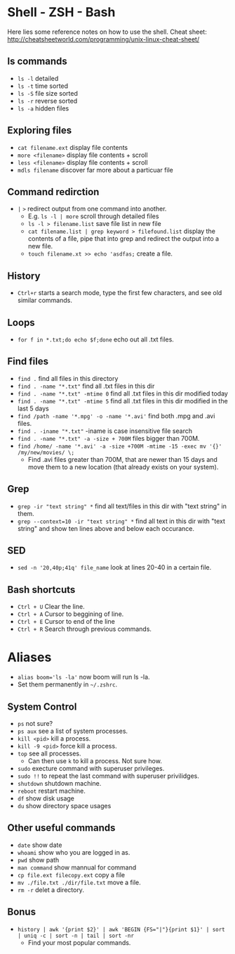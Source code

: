 # Shell - ZSH - Bash

Here lies some reference notes on how to use the shell.
Cheat sheet: http://cheatsheetworld.com/programming/unix-linux-cheat-sheet/

## ls commands

- `ls -l` detailed
- `ls -t` time sorted
- `ls -S` file size sorted
- `ls -r` reverse sorted
- `ls -a` hidden files

## Exploring files

- `cat filename.ext` display file contents
- `more <filename>` display file contents + scroll
- `less <filename>` display file contents + scroll
- `mdls filename` discover far more about a particuar file

## Command redirction

- `|` `>` redirect output from one command into another.
  - E.g. `ls -l | more` scroll through detailed files
  - `ls -l > filename.list` save file list in new file
  - `cat filename.list | grep keyword > filefound.list` display the contents of a file, pipe that into grep and redirect the output into a new file.
  - `touch filename.xt >> echo 'asdfas;` create a file.

## History

- `Ctrl+r` starts a search mode, type the first few characters, and see old similar commands.

## Loops

- `for f in *.txt;do echo $f;done` echo out all .txt files.

## Find files

- `find .` find all files in this directory
- `find . -name "*.txt"` find all .txt files in this dir
- `find . -name "*.txt" -mtime 0` find all .txt files in this dir modified today
- `find . -name "*.txt" -mtime 5` find all .txt files in this dir modified in the last 5 days
- `find /path -name '*.mpg' -o -name '*.avi'` find both .mpg and .avi files.
- `find . -iname "*.txt"` -iname is case insensitive file search
- `find . -name "*.txt" -a -size + 700M` files bigger than 700M.
- `find /home/ -name '*.avi' -a -size +700M -mtime -15 -exec mv '{}' /my/new/movies/ \;`
  - Find .avi files greater than 700M, that are newer than 15 days and move them to a new location (that already exists on your system).

## Grep

- `grep -ir "text string" *` find all text/files in this dir with "text string" in them.
- `grep --context=10 -ir "text string" *` find all text in this dir with "text string" and show ten lines above and below each occurance.

## SED

- `sed -n '20,40p;41q' file_name` look at lines 20-40 in a certain file.

## Bash shortcuts

- `Ctrl + U` Clear the line.
- `Ctrl + A` Cursor to beggining of line.
- `Ctrl + E` Cursor to end of the line
- `Ctrl + R` Search through previous commands.

# Aliases

- `alias boom='ls -la'` now boom will run ls -la.
- Set them permanently in `~/.zshrc`.

## System Control

- `ps` not sure?
- `ps aux` see a list of system processes.
- `kill <pid>` kill a process.
- `kill -9 <pid>` force kill a process.
- `top` see all processes.
  - Can then use `k` to kill a process. Not sure how.
- `sudo` execture command with superuser privileges.
- `sudo !!` to repeat the last command with superuser privilidges.
- `shutdown` shutdown machine.
- `reboot` restart machine.
- `df` show disk usage
- `du` show directory space usages

## Other useful commands

- `date` show date
- `whoami` show who you are logged in as.
- `pwd` show path
- `man command` show mannual for command
- `cp file.ext filecopy.ext` copy a file
- `mv ./file.txt ./dir/file.txt` move a file.
- `rm -r` delet a directory.

## Bonus

- `history | awk '{print $2}' | awk 'BEGIN {FS="|"}{print $1}' | sort | uniq -c | sort -n | tail | sort -nr`
  - Find your most popular commands.